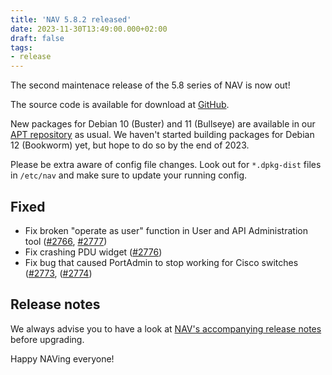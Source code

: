 ```yaml
---
title: 'NAV 5.8.2 released'
date: 2023-11-30T13:49:00.000+02:00
draft: false
tags:
- release
---
```


The second maintenace release of the 5.8 series of NAV is now out!

The source code is available for download at [GitHub](https://github.com/UNINETT/nav/releases).

New packages for Debian 10 (Buster) and 11 (Bullseye) are available in our [APT
repository](https://nav.uninett.no/install-instructions/#debian) as usual.  We
haven't started building packages for Debian 12 (Bookworm) yet, but hope to do
so by the end of 2023.

Please be extra aware of config file changes. Look out for `*.dpkg-dist` files
in `/etc/nav` and make sure to update your running config.

## Fixed

- Fix broken "operate as user" function in User and API Administration tool ([#2766](https://github.com/Uninett/nav/issues/2766), [#2777](https://github.com/Uninett/nav/pull/2777))
- Fix crashing PDU widget ([#2776](https://github.com/Uninett/nav/pull/2776))
- Fix bug that caused PortAdmin to stop working for Cisco switches ([#2773](https://github.com/Uninett/nav/issues/2773), ([#2774](https://github.com/Uninett/nav/pull/2774))


## Release notes

We always advise you to have a look at [NAV's accompanying release notes](https://nav.readthedocs.io/en/latest/release-notes.html#nav-5-8) before upgrading.

Happy NAVing everyone!


